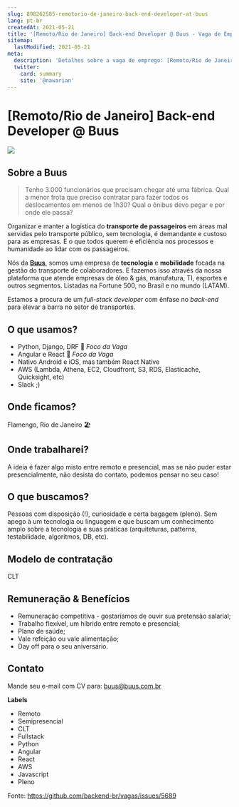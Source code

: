 ```yaml
---
slug: 898262585-remotorio-de-janeiro-back-end-developer-at-buus
lang: pt-br
createdAt: 2021-05-21
title: '[Remoto/Rio de Janeiro] Back-end Developer @ Buus - Vaga de Emprego'
sitemap:
  lastModified: 2021-05-21
meta:
  description: 'Detalhes sobre a vaga de emprego: [Remoto/Rio de Janeiro] Back-end Developer @ Buus'
  twitter:
    card: summary
    site: '@nawarian'
---
```


# [Remoto/Rio de Janeiro] Back-end Developer @ Buus

![](https://buus.s3-sa-east-1.amazonaws.com/images/Facebook+Cover.png)

## Sobre a Buus
> Tenho 3.000 funcionários que precisam chegar até uma fábrica. Qual a menor frota que preciso contratar para fazer todos os deslocamentos em menos de 1h30? Qual o ônibus devo pegar e por onde ele passa?

Organizar e manter a logística do **transporte de passageiros** em áreas mal servidas pelo transporte público, sem tecnologia, é demandante e custoso para as empresas. E o que todos querem é eficiência nos processos e humanidade ao lidar com os passageiros.

Nós da **[Buus](https://www.linkedin.com/company/5020309)**, somos uma empresa de **tecnologia** e **mobilidade** focada na gestão do transporte de colaboradores. E fazemos isso através da nossa plataforma que atende empresas de óleo & gás, manufatura, TI, esportes e outros segmentos. Listadas na Fortune 500, no Brasil e no mundo (LATAM). 

Estamos a procura de um _full-stack developer_ com ênfase no _back-end_ para elevar a barra no setor de transportes.

## O que usamos?

- Python, Django, DRF &#129488;  _Foco da Vaga_
- Angular e React &#129488;  _Foco da Vaga_
- Nativo Android e iOS, mas também React Native
- AWS (Lambda, Athena, EC2, Cloudfront, S3, RDS, Elasticache, Quicksight, etc)
- Slack ;)

## Onde ficamos?
Flamengo, Rio de Janeiro &#127958;

## Onde trabalharei?
A ideia é fazer algo misto entre remoto e presencial, mas se não puder estar presencialmente, não desista do contato, podemos pensar no seu caso!

## O que buscamos?
Pessoas com disposição (!), curiosidade e certa bagagem (pleno). Sem apego à um tecnologia ou linguagem e que buscam um conhecimento amplo sobre a tecnologia e suas práticas (arquiteturas, patterns, testabilidade, algoritmos, DB, etc).

## Modelo de contratação
CLT

## Remuneração & Benefícios
- Remuneração competitiva - gostaríamos de ouvir sua pretensão salarial;
- Trabalho flexível, um híbrido entre remoto e presencial;
- Plano de saúde;
- Vale refeição ou vale alimentação;
- Day off para o seu aniversário.

## Contato
Mande seu e-mail com CV para: buus@buus.com.br

**Labels**
- Remoto
- Semipresencial
- CLT
- Fullstack
- Python
- Angular
- React
- AWS
- Javascript
- Pleno

Fonte: https://github.com/backend-br/vagas/issues/5689